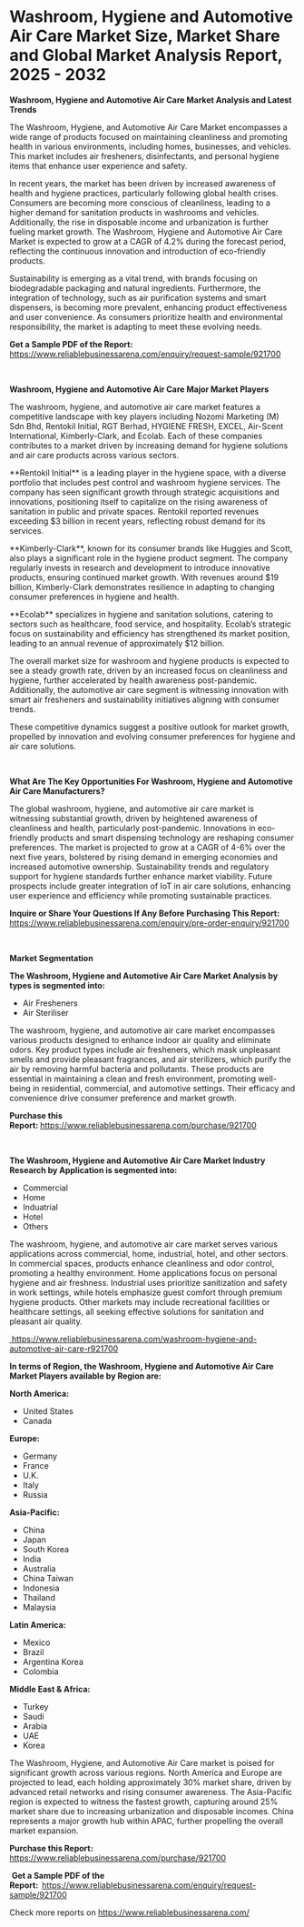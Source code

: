 <p><h1>Washroom, Hygiene and Automotive Air Care Market Size, Market Share and Global Market Analysis Report, 2025 - 2032</h1></p><p><strong>Washroom, Hygiene and Automotive Air Care Market Analysis and Latest Trends</strong></p>
<p><p>The Washroom, Hygiene, and Automotive Air Care Market encompasses a wide range of products focused on maintaining cleanliness and promoting health in various environments, including homes, businesses, and vehicles. This market includes air fresheners, disinfectants, and personal hygiene items that enhance user experience and safety.</p><p>In recent years, the market has been driven by increased awareness of health and hygiene practices, particularly following global health crises. Consumers are becoming more conscious of cleanliness, leading to a higher demand for sanitation products in washrooms and vehicles. Additionally, the rise in disposable income and urbanization is further fueling market growth. The Washroom, Hygiene and Automotive Air Care Market is expected to grow at a CAGR of 4.2% during the forecast period, reflecting the continuous innovation and introduction of eco-friendly products. </p><p>Sustainability is emerging as a vital trend, with brands focusing on biodegradable packaging and natural ingredients. Furthermore, the integration of technology, such as air purification systems and smart dispensers, is becoming more prevalent, enhancing product effectiveness and user convenience. As consumers prioritize health and environmental responsibility, the market is adapting to meet these evolving needs.</p></p>
<p><strong>Get a Sample PDF of the Report:&nbsp;</strong> <a href="https://www.reliablebusinessarena.com/enquiry/request-sample/921700?utm_campaign=2039&utm_medium=2&utm_source=Github&utm_content=ia&utm_term=05042025&utm_id=washroom-hygiene-and-automotive-air-care">https://www.reliablebusinessarena.com/enquiry/request-sample/921700</a></p>
<p>&nbsp;</p>
<p><strong>Washroom, Hygiene and Automotive Air Care Major Market Players</strong></p>
<p><p>The washroom, hygiene, and automotive air care market features a competitive landscape with key players including Nozomi Marketing (M) Sdn Bhd, Rentokil Initial, RGT Berhad, HYGIENE FRESH, EXCEL, Air-Scent International, Kimberly-Clark, and Ecolab. Each of these companies contributes to a market driven by increasing demand for hygiene solutions and air care products across various sectors.</p><p>**Rentokil Initial** is a leading player in the hygiene space, with a diverse portfolio that includes pest control and washroom hygiene services. The company has seen significant growth through strategic acquisitions and innovations, positioning itself to capitalize on the rising awareness of sanitation in public and private spaces. Rentokil reported revenues exceeding $3 billion in recent years, reflecting robust demand for its services.</p><p>**Kimberly-Clark**, known for its consumer brands like Huggies and Scott, also plays a significant role in the hygiene product segment. The company regularly invests in research and development to introduce innovative products, ensuring continued market growth. With revenues around $19 billion, Kimberly-Clark demonstrates resilience in adapting to changing consumer preferences in hygiene and health.</p><p>**Ecolab** specializes in hygiene and sanitation solutions, catering to sectors such as healthcare, food service, and hospitality. Ecolab’s strategic focus on sustainability and efficiency has strengthened its market position, leading to an annual revenue of approximately $12 billion.</p><p>The overall market size for washroom and hygiene products is expected to see a steady growth rate, driven by an increased focus on cleanliness and hygiene, further accelerated by health awareness post-pandemic. Additionally, the automotive air care segment is witnessing innovation with smart air fresheners and sustainability initiatives aligning with consumer trends.</p><p>These competitive dynamics suggest a positive outlook for market growth, propelled by innovation and evolving consumer preferences for hygiene and air care solutions.</p></p>
<p>&nbsp;</p>
<p><strong>What Are The Key Opportunities For Washroom, Hygiene and Automotive Air Care Manufacturers?</strong></p>
<p><p>The global washroom, hygiene, and automotive air care market is witnessing substantial growth, driven by heightened awareness of cleanliness and health, particularly post-pandemic. Innovations in eco-friendly products and smart dispensing technology are reshaping consumer preferences. The market is projected to grow at a CAGR of 4-6% over the next five years, bolstered by rising demand in emerging economies and increased automotive ownership. Sustainability trends and regulatory support for hygiene standards further enhance market viability. Future prospects include greater integration of IoT in air care solutions, enhancing user experience and efficiency while promoting sustainable practices.</p></p>
<p><strong>Inquire or Share Your Questions If Any Before Purchasing This Report:</strong> <a href="https://www.reliablebusinessarena.com/enquiry/pre-order-enquiry/921700?utm_campaign=2039&utm_medium=2&utm_source=Github&utm_content=ia&utm_term=05042025&utm_id=washroom-hygiene-and-automotive-air-care">https://www.reliablebusinessarena.com/enquiry/pre-order-enquiry/921700</a></p>
<p>&nbsp;</p>
<p><strong>Market Segmentation</strong></p>
<p><strong>The Washroom, Hygiene and Automotive Air Care Market Analysis by types is segmented into:</strong></p>
<p><ul><li>Air Fresheners</li><li>Air Steriliser</li></ul></p>
<p><p>The washroom, hygiene, and automotive air care market encompasses various products designed to enhance indoor air quality and eliminate odors. Key product types include air fresheners, which mask unpleasant smells and provide pleasant fragrances, and air sterilizers, which purify the air by removing harmful bacteria and pollutants. These products are essential in maintaining a clean and fresh environment, promoting well-being in residential, commercial, and automotive settings. Their efficacy and convenience drive consumer preference and market growth.</p></p>
<p><strong>Purchase this Report:&nbsp;</strong><a href="https://www.reliablebusinessarena.com/purchase/921700?utm_campaign=2039&utm_medium=2&utm_source=Github&utm_content=ia&utm_term=05042025&utm_id=washroom-hygiene-and-automotive-air-care">https://www.reliablebusinessarena.com/purchase/921700</a></p>
<p>&nbsp;</p>
<p><strong>The Washroom, Hygiene and Automotive Air Care Market Industry Research by Application is segmented into:</strong></p>
<p><ul><li>Commercial</li><li>Home</li><li>Induatrial</li><li>Hotel</li><li>Others</li></ul></p>
<p><p>The washroom, hygiene, and automotive air care market serves various applications across commercial, home, industrial, hotel, and other sectors. In commercial spaces, products enhance cleanliness and odor control, promoting a healthy environment. Home applications focus on personal hygiene and air freshness. Industrial uses prioritize sanitization and safety in work settings, while hotels emphasize guest comfort through premium hygiene products. Other markets may include recreational facilities or healthcare settings, all seeking effective solutions for sanitation and pleasant air quality.</p></p>
<p><a href="https://www.reliablebusinessarena.com/washroom-hygiene-and-automotive-air-care-r921700?utm_campaign=2039&utm_medium=2&utm_source=Github&utm_content=ia&utm_term=05042025&utm_id=washroom-hygiene-and-automotive-air-care">&nbsp;https://www.reliablebusinessarena.com/washroom-hygiene-and-automotive-air-care-r921700</a></p>
<p><strong>In terms of Region, the Washroom, Hygiene and Automotive Air Care Market Players available by Region are:</strong></p>
<p>
    <p> <strong> North America: </strong>
        <ul>
            <li>United States</li>
            <li>Canada</li>
        </ul>
        </p> 
    <p> <strong> Europe: </strong>
        <ul>
            <li>Germany</li>
            <li>France</li>
            <li>U.K.</li>
            <li>Italy</li>
            <li>Russia</li>
        </ul>
        </p> 
    <p> <strong> Asia-Pacific: </strong>
        <ul>
            <li>China</li>
            <li>Japan</li>
            <li>South Korea</li>
            <li>India</li>
            <li>Australia</li>
            <li>China Taiwan</li>
            <li>Indonesia</li>
            <li>Thailand</li>
            <li>Malaysia</li>
        </ul>
        </p> 
    <p> <strong> Latin America: </strong>
        <ul>
            <li>Mexico</li>
            <li>Brazil</li>
            <li>Argentina Korea</li>
            <li>Colombia</li>
        </ul>
        </p> 
    <p> <strong> Middle East & Africa: </strong>
        <ul>
            <li>Turkey</li>
            <li>Saudi</li>
            <li>Arabia</li>
            <li>UAE</li>
            <li>Korea</li>
        </ul>
    </p>
    </p>
<p><p>The Washroom, Hygiene, and Automotive Air Care market is poised for significant growth across various regions. North America and Europe are projected to lead, each holding approximately 30% market share, driven by advanced retail networks and rising consumer awareness. The Asia-Pacific region is expected to witness the fastest growth, capturing around 25% market share due to increasing urbanization and disposable incomes. China represents a major growth hub within APAC, further propelling the overall market expansion.</p></p>
<p><strong>Purchase this Report: </strong><a href="https://www.reliablebusinessarena.com/purchase/921700?utm_campaign=2039&utm_medium=2&utm_source=Github&utm_content=ia&utm_term=05042025&utm_id=washroom-hygiene-and-automotive-air-care">https://www.reliablebusinessarena.com/purchase/921700</a></p>
<p>&nbsp;<strong>Get a Sample PDF of the Report:&nbsp;&nbsp;</strong><a href="https://www.reliablebusinessarena.com/enquiry/request-sample/921700?utm_campaign=2039&utm_medium=2&utm_source=Github&utm_content=ia&utm_term=05042025&utm_id=washroom-hygiene-and-automotive-air-care">https://www.reliablebusinessarena.com/enquiry/request-sample/921700</a></p>
<p><strong></strong></p>
<p>Check more reports on <a href="https://www.reliablebusinessarena.com/?utm_campaign=2039&utm_medium=2&utm_source=Github&utm_content=ia&utm_term=05042025&utm_id=washroom-hygiene-and-automotive-air-care">https://www.reliablebusinessarena.com/</a></p>